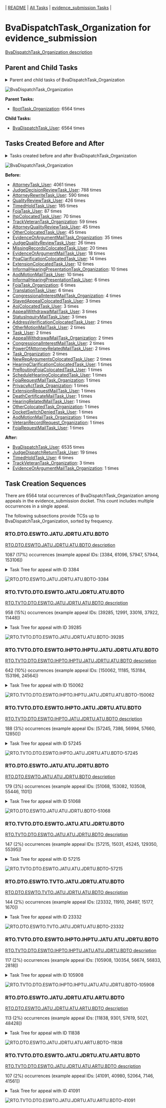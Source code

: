 <!-- DO NOT EDIT THIS FILE.  This file is autogenerated. -->
| [README](../README.md) | [All Tasks](../alltasks.md) | [evidence_submission Tasks](tasklist.md) |

# BvaDispatchTask_Organization for evidence_submission

[BvaDispatchTask_Organization description](../descr/BvaDispatchTask_Organization.md)

## Parent and Child Tasks

<details><summary markdown='span'>Parent and child tasks of BvaDispatchTask_Organization
</summary>

```
digraph G {
rankdir=LR;
node [shape=box]
"BvaDispatchTask_Organization" -> "BvaDispatchTask_User" [label=6564]
"RootTask_Organization" -> "BvaDispatchTask_Organization" [label=6564]
}
```
</details>

![BvaDispatchTask_Organization](dot/BvaDispatchTask_Organization-parentchild.dot.png)

**Parent Tasks:**

   * [RootTask_Organization](RootTask_Organization.md): 6564 times

**Child Tasks:**

   * [BvaDispatchTask_User](BvaDispatchTask_User.md): 6564 times

## Tasks Created Before and After

<details><summary markdown='span'>Tasks created before and after BvaDispatchTask_Organization</summary>

```
digraph G {
rankdir=LR;

"BvaDispatchTask_Organization" -> "BvaDispatchTask_User" [label=6535]
"BvaDispatchTask_Organization" -> "JudgeDispatchReturnTask_User" [label=19]
"BvaDispatchTask_Organization" -> "TimedHoldTask_User" [label=6]
"BvaDispatchTask_Organization" -> "TrackVeteranTask_Organization" [label=3]
"BvaDispatchTask_Organization" -> "EvidenceOrArgumentMailTask_Organization" [label=1]
"AttorneyTask_User" -> "BvaDispatchTask_Organization" [label=4061]
"JudgeDecisionReviewTask_User" -> "BvaDispatchTask_Organization" [label=788]
"AttorneyRewriteTask_User" -> "BvaDispatchTask_Organization" [label=590]
"QualityReviewTask_User" -> "BvaDispatchTask_Organization" [label=426]
"TimedHoldTask_User" -> "BvaDispatchTask_Organization" [label=185]
"FoiaTask_User" -> "BvaDispatchTask_Organization" [label=87]
"IhpColocatedTask_User" -> "BvaDispatchTask_Organization" [label=70]
"TrackVeteranTask_Organization" -> "BvaDispatchTask_Organization" [label=59]
"OtherColocatedTask_User" -> "BvaDispatchTask_Organization" [label=45]
"AttorneyQualityReviewTask_User" -> "BvaDispatchTask_Organization" [label=45]
"EvidenceOrArgumentMailTask_Organization" -> "BvaDispatchTask_Organization" [label=35]
"JudgeQualityReviewTask_User" -> "BvaDispatchTask_Organization" [label=26]
"MissingRecordsColocatedTask_User" -> "BvaDispatchTask_Organization" [label=20]
"EvidenceOrArgumentMailTask_User" -> "BvaDispatchTask_Organization" [label=18]
"PoaClarificationColocatedTask_User" -> "BvaDispatchTask_Organization" [label=14]
"ExtensionColocatedTask_User" -> "BvaDispatchTask_Organization" [label=12]
"InformalHearingPresentationTask_Organization" -> "BvaDispatchTask_Organization" [label=10]
"AodMotionMailTask_User" -> "BvaDispatchTask_Organization" [label=10]
"TranslationTask_User" -> "BvaDispatchTask_Organization" [label=6]
"InformalHearingPresentationTask_User" -> "BvaDispatchTask_Organization" [label=6]
"FoiaTask_Organization" -> "BvaDispatchTask_Organization" [label=6]
"CongressionalInterestMailTask_Organization" -> "BvaDispatchTask_Organization" [label=4]
"StayedAppealColocatedTask_User" -> "BvaDispatchTask_Organization" [label=3]
"StatusInquiryMailTask_User" -> "BvaDispatchTask_Organization" [label=3]
"AppealWithdrawalMailTask_User" -> "BvaDispatchTask_Organization" [label=3]
"AojColocatedTask_User" -> "BvaDispatchTask_Organization" [label=3]
"Task_User" -> "BvaDispatchTask_Organization" [label=2]
"Task_Organization" -> "BvaDispatchTask_Organization" [label=2]
"PowerOfAttorneyRelatedMailTask_User" -> "BvaDispatchTask_Organization" [label=2]
"OtherMotionMailTask_User" -> "BvaDispatchTask_Organization" [label=2]
"NewRepArgumentsColocatedTask_User" -> "BvaDispatchTask_Organization" [label=2]
"CongressionalInterestMailTask_User" -> "BvaDispatchTask_Organization" [label=2]
"AppealWithdrawalMailTask_Organization" -> "BvaDispatchTask_Organization" [label=2]
"AddressVerificationColocatedTask_User" -> "BvaDispatchTask_Organization" [label=2]
"VeteranRecordRequest_Organization" -> "BvaDispatchTask_Organization" [label=1]
"ScheduleHearingColocatedTask_User" -> "BvaDispatchTask_Organization" [label=1]
"PrivacyActTask_Organization" -> "BvaDispatchTask_Organization" [label=1]
"PreRoutingFoiaColocatedTask_User" -> "BvaDispatchTask_Organization" [label=1]
"OtherColocatedTask_Organization" -> "BvaDispatchTask_Organization" [label=1]
"HearingRelatedMailTask_User" -> "BvaDispatchTask_Organization" [label=1]
"HearingClarificationColocatedTask_User" -> "BvaDispatchTask_Organization" [label=1]
"FoiaRequestMailTask_User" -> "BvaDispatchTask_Organization" [label=1]
"FoiaRequestMailTask_Organization" -> "BvaDispatchTask_Organization" [label=1]
"ExtensionRequestMailTask_User" -> "BvaDispatchTask_Organization" [label=1]
"DocketSwitchDeniedTask_User" -> "BvaDispatchTask_Organization" [label=1]
"DeathCertificateMailTask_User" -> "BvaDispatchTask_Organization" [label=1]
"AodMotionMailTask_Organization" -> "BvaDispatchTask_Organization" [label=1]
}
```
</details>

![BvaDispatchTask_Organization](dot/BvaDispatchTask_Organization.dot.png)

**Before:**

   * [AttorneyTask_User](AttorneyTask_User.md): 4061 times
   * [JudgeDecisionReviewTask_User](JudgeDecisionReviewTask_User.md): 788 times
   * [AttorneyRewriteTask_User](AttorneyRewriteTask_User.md): 590 times
   * [QualityReviewTask_User](QualityReviewTask_User.md): 426 times
   * [TimedHoldTask_User](TimedHoldTask_User.md): 185 times
   * [FoiaTask_User](FoiaTask_User.md): 87 times
   * [IhpColocatedTask_User](IhpColocatedTask_User.md): 70 times
   * [TrackVeteranTask_Organization](TrackVeteranTask_Organization.md): 59 times
   * [AttorneyQualityReviewTask_User](AttorneyQualityReviewTask_User.md): 45 times
   * [OtherColocatedTask_User](OtherColocatedTask_User.md): 45 times
   * [EvidenceOrArgumentMailTask_Organization](EvidenceOrArgumentMailTask_Organization.md): 35 times
   * [JudgeQualityReviewTask_User](JudgeQualityReviewTask_User.md): 26 times
   * [MissingRecordsColocatedTask_User](MissingRecordsColocatedTask_User.md): 20 times
   * [EvidenceOrArgumentMailTask_User](EvidenceOrArgumentMailTask_User.md): 18 times
   * [PoaClarificationColocatedTask_User](PoaClarificationColocatedTask_User.md): 14 times
   * [ExtensionColocatedTask_User](ExtensionColocatedTask_User.md): 12 times
   * [InformalHearingPresentationTask_Organization](InformalHearingPresentationTask_Organization.md): 10 times
   * [AodMotionMailTask_User](AodMotionMailTask_User.md): 10 times
   * [InformalHearingPresentationTask_User](InformalHearingPresentationTask_User.md): 6 times
   * [FoiaTask_Organization](FoiaTask_Organization.md): 6 times
   * [TranslationTask_User](TranslationTask_User.md): 6 times
   * [CongressionalInterestMailTask_Organization](CongressionalInterestMailTask_Organization.md): 4 times
   * [StayedAppealColocatedTask_User](StayedAppealColocatedTask_User.md): 3 times
   * [AojColocatedTask_User](AojColocatedTask_User.md): 3 times
   * [AppealWithdrawalMailTask_User](AppealWithdrawalMailTask_User.md): 3 times
   * [StatusInquiryMailTask_User](StatusInquiryMailTask_User.md): 3 times
   * [AddressVerificationColocatedTask_User](AddressVerificationColocatedTask_User.md): 2 times
   * [OtherMotionMailTask_User](OtherMotionMailTask_User.md): 2 times
   * [Task_User](Task_User.md): 2 times
   * [AppealWithdrawalMailTask_Organization](AppealWithdrawalMailTask_Organization.md): 2 times
   * [CongressionalInterestMailTask_User](CongressionalInterestMailTask_User.md): 2 times
   * [PowerOfAttorneyRelatedMailTask_User](PowerOfAttorneyRelatedMailTask_User.md): 2 times
   * [Task_Organization](Task_Organization.md): 2 times
   * [NewRepArgumentsColocatedTask_User](NewRepArgumentsColocatedTask_User.md): 2 times
   * [HearingClarificationColocatedTask_User](HearingClarificationColocatedTask_User.md): 1 times
   * [PreRoutingFoiaColocatedTask_User](PreRoutingFoiaColocatedTask_User.md): 1 times
   * [ScheduleHearingColocatedTask_User](ScheduleHearingColocatedTask_User.md): 1 times
   * [FoiaRequestMailTask_Organization](FoiaRequestMailTask_Organization.md): 1 times
   * [PrivacyActTask_Organization](PrivacyActTask_Organization.md): 1 times
   * [ExtensionRequestMailTask_User](ExtensionRequestMailTask_User.md): 1 times
   * [DeathCertificateMailTask_User](DeathCertificateMailTask_User.md): 1 times
   * [HearingRelatedMailTask_User](HearingRelatedMailTask_User.md): 1 times
   * [OtherColocatedTask_Organization](OtherColocatedTask_Organization.md): 1 times
   * [DocketSwitchDeniedTask_User](DocketSwitchDeniedTask_User.md): 1 times
   * [AodMotionMailTask_Organization](AodMotionMailTask_Organization.md): 1 times
   * [VeteranRecordRequest_Organization](VeteranRecordRequest_Organization.md): 1 times
   * [FoiaRequestMailTask_User](FoiaRequestMailTask_User.md): 1 times

**After:**

   * [BvaDispatchTask_User](BvaDispatchTask_User.md): 6535 times
   * [JudgeDispatchReturnTask_User](JudgeDispatchReturnTask_User.md): 19 times
   * [TimedHoldTask_User](TimedHoldTask_User.md): 6 times
   * [TrackVeteranTask_Organization](TrackVeteranTask_Organization.md): 3 times
   * [EvidenceOrArgumentMailTask_Organization](EvidenceOrArgumentMailTask_Organization.md): 1 times

## Task Creation Sequences

There are 6564 total occurrences of BvaDispatchTask_Organization among appeals in the evidence_submission docket.  This count includes multiple occurrences in a single appeal.

The following subsections provide TCSs up to BvaDispatchTask_Organization, sorted by frequency.

### RTO.DTO.ESWTO.JATU.JDRTU.ATU.BDTO

[RTO.DTO.ESWTO.JATU.JDRTU.ATU.BDTO description](../descr/RTO.DTO.ESWTO.JATU.JDRTU.ATU.BDTO.md)

1087 (17%) occurrences (example appeal IDs: [3384, 61096, 57947, 57944, 153106])

<details><summary markdown='span'>Task Tree for appeal with ID 3384</summary>

```
@startuml
skinparam {
  ObjectBorderColor #555
  ObjectBorderThickness 0
  ObjectFontStyle bold
  ObjectFontSize 14
  ObjectAttributeFontColor #333
  ObjectAttributeFontSize 12
}
  object 0.RootTask #8dd3c7 {
Organization
}
  object 1.DistributionTask #ffffb3 {
Organization
}
  object 2.EvidenceSubmissionWindowTask #fccde5 {
Organization
}
  object 3.JudgeAssignTask #ccebc5 {
User
}
  object 4.JudgeDecisionReviewTask #d9d9d9 {
User
}
  object 5.AttorneyTask #bc80bd {
User
}
  object 6.BvaDispatchTask #b3de69 {
Organization  <back:white>    </back>
}
  object 7.BvaDispatchTask #b3de69 {
User
}
0.RootTask -- 1.DistributionTask
1.DistributionTask -- 2.EvidenceSubmissionWindowTask
0.RootTask -- 3.JudgeAssignTask
0.RootTask -- 4.JudgeDecisionReviewTask
4.JudgeDecisionReviewTask -- 5.AttorneyTask
0.RootTask -- 6.BvaDispatchTask
6.BvaDispatchTask -- 7.BvaDispatchTask
@enduml
```
</details>

![RTO.DTO.ESWTO.JATU.JDRTU.ATU.BDTO-3384](uml/RTO.DTO.ESWTO.JATU.JDRTU.ATU.BDTO-3384.png)

### RTO.TVTO.DTO.ESWTO.JATU.JDRTU.ATU.BDTO

[RTO.TVTO.DTO.ESWTO.JATU.JDRTU.ATU.BDTO description](../descr/RTO.TVTO.DTO.ESWTO.JATU.JDRTU.ATU.BDTO.md)

958 (15%) occurrences (example appeal IDs: [39285, 12991, 33016, 37922, 11448])

<details><summary markdown='span'>Task Tree for appeal with ID 39285</summary>

```
@startuml
skinparam {
  ObjectBorderColor #555
  ObjectBorderThickness 0
  ObjectFontStyle bold
  ObjectFontSize 14
  ObjectAttributeFontColor #333
  ObjectAttributeFontSize 12
}
  object 0.RootTask #8dd3c7 {
Organization
}
  object 1.TrackVeteranTask #bebada {
Organization
}
  object 2.DistributionTask #ffffb3 {
Organization
}
  object 3.EvidenceSubmissionWindowTask #fccde5 {
Organization
}
  object 4.JudgeAssignTask #ccebc5 {
User
}
  object 5.JudgeDecisionReviewTask #d9d9d9 {
User
}
  object 6.AttorneyTask #bc80bd {
User
}
  object 7.BvaDispatchTask #b3de69 {
Organization  <back:white>    </back>
}
  object 8.BvaDispatchTask #b3de69 {
User
}
0.RootTask -- 1.TrackVeteranTask
0.RootTask -- 2.DistributionTask
2.DistributionTask -- 3.EvidenceSubmissionWindowTask
0.RootTask -- 4.JudgeAssignTask
0.RootTask -- 5.JudgeDecisionReviewTask
5.JudgeDecisionReviewTask -- 6.AttorneyTask
0.RootTask -- 7.BvaDispatchTask
7.BvaDispatchTask -- 8.BvaDispatchTask
@enduml
```
</details>

![RTO.TVTO.DTO.ESWTO.JATU.JDRTU.ATU.BDTO-39285](uml/RTO.TVTO.DTO.ESWTO.JATU.JDRTU.ATU.BDTO-39285.png)

### RTO.TVTO.DTO.ESWTO.IHPTO.IHPTU.JATU.JDRTU.ATU.BDTO

[RTO.TVTO.DTO.ESWTO.IHPTO.IHPTU.JATU.JDRTU.ATU.BDTO description](../descr/RTO.TVTO.DTO.ESWTO.IHPTO.IHPTU.JATU.JDRTU.ATU.BDTO.md)

642 (10%) occurrences (example appeal IDs: [150062, 11185, 153184, 153196, 24564])

<details><summary markdown='span'>Task Tree for appeal with ID 150062</summary>

```
@startuml
skinparam {
  ObjectBorderColor #555
  ObjectBorderThickness 0
  ObjectFontStyle bold
  ObjectFontSize 14
  ObjectAttributeFontColor #333
  ObjectAttributeFontSize 12
}
  object 0.RootTask #8dd3c7 {
Organization
}
  object 1.TrackVeteranTask #bebada {
Organization
}
  object 2.DistributionTask #ffffb3 {
Organization
}
  object 3.EvidenceSubmissionWindowTask #fccde5 {
Organization
}
  object 4.InformalHearingPresentationTask #fdb462 {
Organization
}
  object 5.InformalHearingPresentationTask #fdb462 {
User
}
  object 6.InformalHearingPresentationTask #fdb462 {
User
}
  object 7.JudgeAssignTask #ccebc5 {
User
}
  object 8.JudgeDecisionReviewTask #d9d9d9 {
User
}
  object 9.AttorneyTask #bc80bd {
User
}
  object 10.BvaDispatchTask #b3de69 {
Organization  <back:white>    </back>
}
  object 11.BvaDispatchTask #b3de69 {
User
}
0.RootTask -- 1.TrackVeteranTask
0.RootTask -- 2.DistributionTask
2.DistributionTask -- 3.EvidenceSubmissionWindowTask
2.DistributionTask -- 4.InformalHearingPresentationTask
4.InformalHearingPresentationTask -- 5.InformalHearingPresentationTask
4.InformalHearingPresentationTask -- 6.InformalHearingPresentationTask
0.RootTask -- 7.JudgeAssignTask
0.RootTask -- 8.JudgeDecisionReviewTask
8.JudgeDecisionReviewTask -- 9.AttorneyTask
0.RootTask -- 10.BvaDispatchTask
10.BvaDispatchTask -- 11.BvaDispatchTask
@enduml
```
</details>

![RTO.TVTO.DTO.ESWTO.IHPTO.IHPTU.JATU.JDRTU.ATU.BDTO-150062](uml/RTO.TVTO.DTO.ESWTO.IHPTO.IHPTU.JATU.JDRTU.ATU.BDTO-150062.png)

### RTO.TVTO.DTO.ESWTO.IHPTO.JATU.JDRTU.ATU.BDTO

[RTO.TVTO.DTO.ESWTO.IHPTO.JATU.JDRTU.ATU.BDTO description](../descr/RTO.TVTO.DTO.ESWTO.IHPTO.JATU.JDRTU.ATU.BDTO.md)

188 (3%) occurrences (example appeal IDs: [57245, 7386, 56994, 57660, 12850])

<details><summary markdown='span'>Task Tree for appeal with ID 57245</summary>

```
@startuml
skinparam {
  ObjectBorderColor #555
  ObjectBorderThickness 0
  ObjectFontStyle bold
  ObjectFontSize 14
  ObjectAttributeFontColor #333
  ObjectAttributeFontSize 12
}
  object 0.RootTask #8dd3c7 {
Organization
}
  object 1.TrackVeteranTask #bebada {
Organization
}
  object 2.DistributionTask #ffffb3 {
Organization
}
  object 3.EvidenceSubmissionWindowTask #fccde5 {
Organization
}
  object 4.InformalHearingPresentationTask #fdb462 {
Organization
}
  object 5.JudgeAssignTask #ccebc5 {
User
}
  object 6.JudgeDecisionReviewTask #d9d9d9 {
User
}
  object 7.AttorneyTask #bc80bd {
User
}
  object 8.BvaDispatchTask #b3de69 {
Organization  <back:white>    </back>
}
  object 9.BvaDispatchTask #b3de69 {
User
}
0.RootTask -- 1.TrackVeteranTask
0.RootTask -- 2.DistributionTask
2.DistributionTask -- 3.EvidenceSubmissionWindowTask
2.DistributionTask -- 4.InformalHearingPresentationTask
0.RootTask -- 5.JudgeAssignTask
0.RootTask -- 6.JudgeDecisionReviewTask
6.JudgeDecisionReviewTask -- 7.AttorneyTask
0.RootTask -- 8.BvaDispatchTask
8.BvaDispatchTask -- 9.BvaDispatchTask
@enduml
```
</details>

![RTO.TVTO.DTO.ESWTO.IHPTO.JATU.JDRTU.ATU.BDTO-57245](uml/RTO.TVTO.DTO.ESWTO.IHPTO.JATU.JDRTU.ATU.BDTO-57245.png)

### RTO.DTO.ESWTO.JATU.ATU.JDRTU.BDTO

[RTO.DTO.ESWTO.JATU.ATU.JDRTU.BDTO description](../descr/RTO.DTO.ESWTO.JATU.ATU.JDRTU.BDTO.md)

179 (3%) occurrences (example appeal IDs: [51068, 153082, 103508, 55446, 1101])

<details><summary markdown='span'>Task Tree for appeal with ID 51068</summary>

```
@startuml
skinparam {
  ObjectBorderColor #555
  ObjectBorderThickness 0
  ObjectFontStyle bold
  ObjectFontSize 14
  ObjectAttributeFontColor #333
  ObjectAttributeFontSize 12
}
  object 0.RootTask #8dd3c7 {
Organization
}
  object 1.DistributionTask #ffffb3 {
Organization
}
  object 2.EvidenceSubmissionWindowTask #fccde5 {
Organization
}
  object 3.JudgeAssignTask #ccebc5 {
User
}
  object 4.JudgeDecisionReviewTask #d9d9d9 {
User
}
  object 5.AttorneyTask #bc80bd {
User
}
  object 6.JudgeDecisionReviewTask #d9d9d9 {
User
}
  object 7.BvaDispatchTask #b3de69 {
Organization  <back:white>    </back>
}
  object 8.BvaDispatchTask #b3de69 {
User
}
0.RootTask -- 1.DistributionTask
1.DistributionTask -- 2.EvidenceSubmissionWindowTask
0.RootTask -- 3.JudgeAssignTask
0.RootTask -- 4.JudgeDecisionReviewTask
6.JudgeDecisionReviewTask -- 5.AttorneyTask
0.RootTask -- 6.JudgeDecisionReviewTask
0.RootTask -- 7.BvaDispatchTask
7.BvaDispatchTask -- 8.BvaDispatchTask
@enduml
```
</details>

![RTO.DTO.ESWTO.JATU.ATU.JDRTU.BDTO-51068](uml/RTO.DTO.ESWTO.JATU.ATU.JDRTU.BDTO-51068.png)

### RTO.TVTO.DTO.ESWTO.JATU.ATU.JDRTU.BDTO

[RTO.TVTO.DTO.ESWTO.JATU.ATU.JDRTU.BDTO description](../descr/RTO.TVTO.DTO.ESWTO.JATU.ATU.JDRTU.BDTO.md)

147 (2%) occurrences (example appeal IDs: [57215, 15031, 45245, 129350, 55395])

<details><summary markdown='span'>Task Tree for appeal with ID 57215</summary>

```
@startuml
skinparam {
  ObjectBorderColor #555
  ObjectBorderThickness 0
  ObjectFontStyle bold
  ObjectFontSize 14
  ObjectAttributeFontColor #333
  ObjectAttributeFontSize 12
}
  object 0.RootTask #8dd3c7 {
Organization
}
  object 1.TrackVeteranTask #bebada {
Organization
}
  object 2.DistributionTask #ffffb3 {
Organization
}
  object 3.EvidenceSubmissionWindowTask #fccde5 {
Organization
}
  object 4.JudgeAssignTask #ccebc5 {
User
}
  object 5.JudgeAssignTask #ccebc5 {
User
}
  object 6.JudgeDecisionReviewTask #d9d9d9 {
User
}
  object 7.AttorneyTask #bc80bd {
User
}
  object 8.JudgeDecisionReviewTask #d9d9d9 {
User
}
  object 9.BvaDispatchTask #b3de69 {
Organization  <back:white>    </back>
}
  object 10.BvaDispatchTask #b3de69 {
User
}
  object 11.BvaDispatchTask #b3de69 {
User
}
0.RootTask -- 1.TrackVeteranTask
0.RootTask -- 2.DistributionTask
2.DistributionTask -- 3.EvidenceSubmissionWindowTask
0.RootTask -- 4.JudgeAssignTask
0.RootTask -- 5.JudgeAssignTask
0.RootTask -- 6.JudgeDecisionReviewTask
8.JudgeDecisionReviewTask -- 7.AttorneyTask
0.RootTask -- 8.JudgeDecisionReviewTask
0.RootTask -- 9.BvaDispatchTask
9.BvaDispatchTask -- 10.BvaDispatchTask
9.BvaDispatchTask -- 11.BvaDispatchTask
@enduml
```
</details>

![RTO.TVTO.DTO.ESWTO.JATU.ATU.JDRTU.BDTO-57215](uml/RTO.TVTO.DTO.ESWTO.JATU.ATU.JDRTU.BDTO-57215.png)

### RTO.DTO.ESWTO.TVTO.JATU.JDRTU.ATU.BDTO

[RTO.DTO.ESWTO.TVTO.JATU.JDRTU.ATU.BDTO description](../descr/RTO.DTO.ESWTO.TVTO.JATU.JDRTU.ATU.BDTO.md)

144 (2%) occurrences (example appeal IDs: [23332, 11910, 26497, 15177, 1670])

<details><summary markdown='span'>Task Tree for appeal with ID 23332</summary>

```
@startuml
skinparam {
  ObjectBorderColor #555
  ObjectBorderThickness 0
  ObjectFontStyle bold
  ObjectFontSize 14
  ObjectAttributeFontColor #333
  ObjectAttributeFontSize 12
}
  object 0.RootTask #8dd3c7 {
Organization
}
  object 1.TrackVeteranTask #bebada {
Organization
}
  object 2.DistributionTask #ffffb3 {
Organization
}
  object 3.EvidenceSubmissionWindowTask #fccde5 {
Organization
}
  object 4.TrackVeteranTask #bebada {
Organization
}
  object 5.JudgeAssignTask #ccebc5 {
User
}
  object 6.JudgeDecisionReviewTask #d9d9d9 {
User
}
  object 7.AttorneyTask #bc80bd {
User
}
  object 8.BvaDispatchTask #b3de69 {
Organization  <back:white>    </back>
}
  object 9.BvaDispatchTask #b3de69 {
User
}
  object 10.EvidenceOrArgumentMailTask #ffffb3 {
Organization
}
  object 11.EvidenceOrArgumentMailTask #ffffb3 {
Organization
}
  object 12.EvidenceOrArgumentMailTask #ffffb3 {
User
}
  object 13.EvidenceOrArgumentMailTask #ffffb3 {
User
}
  object 14.EvidenceOrArgumentMailTask #ffffb3 {
Organization
}
  object 15.EvidenceOrArgumentMailTask #ffffb3 {
Organization
}
  object 16.EvidenceOrArgumentMailTask #ffffb3 {
User
}
  object 17.EvidenceOrArgumentMailTask #ffffb3 {
User
}
0.RootTask -- 1.TrackVeteranTask
0.RootTask -- 2.DistributionTask
2.DistributionTask -- 3.EvidenceSubmissionWindowTask
0.RootTask -- 4.TrackVeteranTask
0.RootTask -- 5.JudgeAssignTask
0.RootTask -- 6.JudgeDecisionReviewTask
6.JudgeDecisionReviewTask -- 7.AttorneyTask
0.RootTask -- 8.BvaDispatchTask
8.BvaDispatchTask -- 9.BvaDispatchTask
0.RootTask -- 10.EvidenceOrArgumentMailTask
10.EvidenceOrArgumentMailTask -- 11.EvidenceOrArgumentMailTask
11.EvidenceOrArgumentMailTask -- 12.EvidenceOrArgumentMailTask
11.EvidenceOrArgumentMailTask -- 13.EvidenceOrArgumentMailTask
0.RootTask -- 14.EvidenceOrArgumentMailTask
14.EvidenceOrArgumentMailTask -- 15.EvidenceOrArgumentMailTask
15.EvidenceOrArgumentMailTask -- 16.EvidenceOrArgumentMailTask
15.EvidenceOrArgumentMailTask -- 17.EvidenceOrArgumentMailTask
@enduml
```
</details>

![RTO.DTO.ESWTO.TVTO.JATU.JDRTU.ATU.BDTO-23332](uml/RTO.DTO.ESWTO.TVTO.JATU.JDRTU.ATU.BDTO-23332.png)

### RTO.TVTO.DTO.ESWTO.IHPTO.IHPTU.JATU.ATU.JDRTU.BDTO

[RTO.TVTO.DTO.ESWTO.IHPTO.IHPTU.JATU.ATU.JDRTU.BDTO description](../descr/RTO.TVTO.DTO.ESWTO.IHPTO.IHPTU.JATU.ATU.JDRTU.BDTO.md)

117 (2%) occurrences (example appeal IDs: [105908, 130354, 56674, 56833, 2818])

<details><summary markdown='span'>Task Tree for appeal with ID 105908</summary>

```
@startuml
skinparam {
  ObjectBorderColor #555
  ObjectBorderThickness 0
  ObjectFontStyle bold
  ObjectFontSize 14
  ObjectAttributeFontColor #333
  ObjectAttributeFontSize 12
}
  object 0.RootTask #8dd3c7 {
Organization
}
  object 1.TrackVeteranTask #bebada {
Organization
}
  object 2.DistributionTask #ffffb3 {
Organization
}
  object 3.EvidenceSubmissionWindowTask #fccde5 {
Organization
}
  object 4.InformalHearingPresentationTask #fdb462 {
Organization
}
  object 5.InformalHearingPresentationTask #fdb462 {
User
}
  object 6.InformalHearingPresentationTask #fdb462 {
User
}
  object 7.JudgeAssignTask #ccebc5 {
User
}
  object 8.JudgeDecisionReviewTask #d9d9d9 {
User
}
  object 9.AttorneyTask #bc80bd {
User
}
  object 10.JudgeDecisionReviewTask #d9d9d9 {
User
}
  object 11.BvaDispatchTask #b3de69 {
Organization  <back:white>    </back>
}
  object 12.BvaDispatchTask #b3de69 {
User
}
0.RootTask -- 1.TrackVeteranTask
0.RootTask -- 2.DistributionTask
2.DistributionTask -- 3.EvidenceSubmissionWindowTask
2.DistributionTask -- 4.InformalHearingPresentationTask
4.InformalHearingPresentationTask -- 5.InformalHearingPresentationTask
4.InformalHearingPresentationTask -- 6.InformalHearingPresentationTask
0.RootTask -- 7.JudgeAssignTask
0.RootTask -- 8.JudgeDecisionReviewTask
10.JudgeDecisionReviewTask -- 9.AttorneyTask
0.RootTask -- 10.JudgeDecisionReviewTask
0.RootTask -- 11.BvaDispatchTask
11.BvaDispatchTask -- 12.BvaDispatchTask
@enduml
```
</details>

![RTO.TVTO.DTO.ESWTO.IHPTO.IHPTU.JATU.ATU.JDRTU.BDTO-105908](uml/RTO.TVTO.DTO.ESWTO.IHPTO.IHPTU.JATU.ATU.JDRTU.BDTO-105908.png)

### RTO.DTO.ESWTO.JATU.JDRTU.ATU.ARTU.BDTO

[RTO.DTO.ESWTO.JATU.JDRTU.ATU.ARTU.BDTO description](../descr/RTO.DTO.ESWTO.JATU.JDRTU.ATU.ARTU.BDTO.md)

113 (2%) occurrences (example appeal IDs: [11838, 9301, 57619, 5021, 48428])

<details><summary markdown='span'>Task Tree for appeal with ID 11838</summary>

```
@startuml
skinparam {
  ObjectBorderColor #555
  ObjectBorderThickness 0
  ObjectFontStyle bold
  ObjectFontSize 14
  ObjectAttributeFontColor #333
  ObjectAttributeFontSize 12
}
  object 0.RootTask #8dd3c7 {
Organization
}
  object 1.DistributionTask #ffffb3 {
Organization
}
  object 2.EvidenceSubmissionWindowTask #fccde5 {
Organization
}
  object 3.JudgeAssignTask #ccebc5 {
User
}
  object 4.JudgeDecisionReviewTask #d9d9d9 {
User
}
  object 5.AttorneyTask #bc80bd {
User
}
  object 6.AttorneyRewriteTask #b3de69 {
User
}
  object 7.BvaDispatchTask #b3de69 {
Organization  <back:white>    </back>
}
  object 8.BvaDispatchTask #b3de69 {
User
}
  object 9.BvaDispatchTask #b3de69 {
User
}
0.RootTask -- 1.DistributionTask
1.DistributionTask -- 2.EvidenceSubmissionWindowTask
0.RootTask -- 3.JudgeAssignTask
0.RootTask -- 4.JudgeDecisionReviewTask
4.JudgeDecisionReviewTask -- 5.AttorneyTask
4.JudgeDecisionReviewTask -- 6.AttorneyRewriteTask
0.RootTask -- 7.BvaDispatchTask
7.BvaDispatchTask -- 8.BvaDispatchTask
7.BvaDispatchTask -- 9.BvaDispatchTask
@enduml
```
</details>

![RTO.DTO.ESWTO.JATU.JDRTU.ATU.ARTU.BDTO-11838](uml/RTO.DTO.ESWTO.JATU.JDRTU.ATU.ARTU.BDTO-11838.png)

### RTO.TVTO.DTO.ESWTO.JATU.JDRTU.ATU.ARTU.BDTO

[RTO.TVTO.DTO.ESWTO.JATU.JDRTU.ATU.ARTU.BDTO description](../descr/RTO.TVTO.DTO.ESWTO.JATU.JDRTU.ATU.ARTU.BDTO.md)

107 (2%) occurrences (example appeal IDs: [41091, 40980, 52064, 7146, 41561])

<details><summary markdown='span'>Task Tree for appeal with ID 41091</summary>

```
@startuml
skinparam {
  ObjectBorderColor #555
  ObjectBorderThickness 0
  ObjectFontStyle bold
  ObjectFontSize 14
  ObjectAttributeFontColor #333
  ObjectAttributeFontSize 12
}
  object 0.RootTask #8dd3c7 {
Organization
}
  object 1.TrackVeteranTask #bebada {
Organization
}
  object 2.DistributionTask #ffffb3 {
Organization
}
  object 3.EvidenceSubmissionWindowTask #fccde5 {
Organization
}
  object 4.JudgeAssignTask #ccebc5 {
User
}
  object 5.JudgeDecisionReviewTask #d9d9d9 {
User
}
  object 6.AttorneyTask #bc80bd {
User
}
  object 7.AttorneyRewriteTask #b3de69 {
User
}
  object 8.BvaDispatchTask #b3de69 {
Organization  <back:white>    </back>
}
  object 9.BvaDispatchTask #b3de69 {
User
}
0.RootTask -- 1.TrackVeteranTask
0.RootTask -- 2.DistributionTask
2.DistributionTask -- 3.EvidenceSubmissionWindowTask
0.RootTask -- 4.JudgeAssignTask
0.RootTask -- 5.JudgeDecisionReviewTask
5.JudgeDecisionReviewTask -- 6.AttorneyTask
5.JudgeDecisionReviewTask -- 7.AttorneyRewriteTask
0.RootTask -- 8.BvaDispatchTask
8.BvaDispatchTask -- 9.BvaDispatchTask
@enduml
```
</details>

![RTO.TVTO.DTO.ESWTO.JATU.JDRTU.ATU.ARTU.BDTO-41091](uml/RTO.TVTO.DTO.ESWTO.JATU.JDRTU.ATU.ARTU.BDTO-41091.png)

